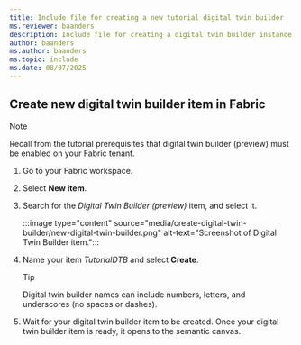 ```yaml
---
title: Include file for creating a new tutorial digital twin builder
ms.reviewer: baanders
description: Include file for creating a digital twin builder instance to support the digital twin builder (preview) tutorials in Real-Time Intelligence.
author: baanders
ms.author: baanders
ms.topic: include
ms.date: 08/07/2025
---
```


## Create new digital twin builder item in Fabric

>[!NOTE]
> Recall from the tutorial prerequisites that digital twin builder (preview) must be enabled on your Fabric tenant.

1. Go to your Fabric workspace. 
1. Select **New item**.
1. Search for the *Digital Twin Builder (preview)* item, and select it.

    :::image type="content" source="media/create-digital-twin-builder/new-digital-twin-builder.png" alt-text="Screenshot of Digital Twin Builder item.":::
1. Name your item *TutorialDTB* and select **Create**. 

    >[!TIP]
    >Digital twin builder names can include numbers, letters, and underscores (no spaces or dashes).

1. Wait for your digital twin builder item to be created. Once your digital twin builder item is ready, it opens to the semantic canvas.